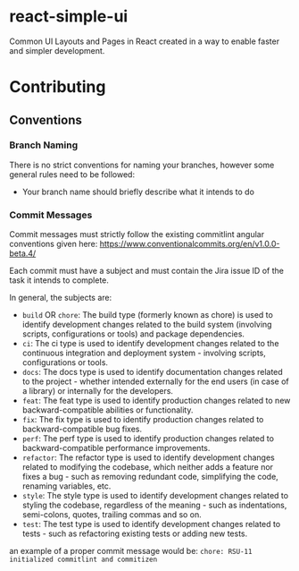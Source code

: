 # react-simple-ui

Common UI Layouts and Pages in React created in a way to enable faster and simpler development.


# Contributing

## Conventions

### Branch Naming

There is no strict conventions for naming your branches, however some general rules need to be followed:

  - Your branch name should briefly describe what it intends to do

### Commit Messages

Commit messages must strictly follow the existing commitlint angular conventions given here: https://www.conventionalcommits.org/en/v1.0.0-beta.4/

Each commit must have a subject and must contain the Jira issue ID of the task it intends to complete.

In general, the subjects are:

- `build` OR `chore`: The build type (formerly known as chore) is used to identify development changes related to the build system (involving scripts, configurations or tools) and package dependencies.
- `ci`: The ci type is used to identify development changes related to the continuous integration and deployment system - involving scripts, configurations or tools.
- `docs`: The docs type is used to identify documentation changes related to the project - whether intended externally for the end users (in case of a library) or internally for the developers.
- `feat`: The feat type is used to identify production changes related to new backward-compatible abilities or functionality.
- `fix`: The fix type is used to identify production changes related to backward-compatible bug fixes.
- `perf`: The perf type is used to identify production changes related to backward-compatible performance improvements.
- `refactor`: The refactor type is used to identify development changes related to modifying the codebase, which neither adds a feature nor fixes a bug - such as removing redundant code, simplifying the code, renaming variables, etc.
- `style`: The style type is used to identify development changes related to styling the codebase, regardless of the meaning - such as indentations, semi-colons, quotes, trailing commas and so on.
- `test`: The test type is used to identify development changes related to tests - such as refactoring existing tests or adding new tests.

an example of a proper commit message would be: `chore: RSU-11 initialized commitlint and commitizen`

